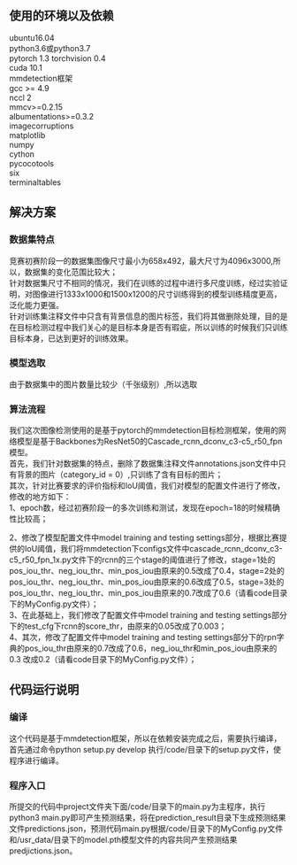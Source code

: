 ## 使用的环境以及依赖
  ubuntu16.04   
  python3.6或python3.7  
  pytorch 1.3 torchvision 0.4    
  cuda 10.1  
  mmdetection框架  
  gcc >= 4.9  
  nccl 2  
  mmcv>=0.2.15    
  albumentations>=0.3.2  
  imagecorruptions  
  matplotlib  
  numpy  
  cython  
  pycocotools  
  six  
  terminaltables  
   
   
## 解决方案
 ### 数据集特点
 
  竞赛初赛阶段一的数据集图像尺寸最小为658x492，最大尺寸为4096x3000,所以，数据集的变化范围比较大；    
  针对数据集尺寸不相同的情况，我们在训练的过程中进行多尺度训练，经过实验证明，对图像进行1333x1000和1500x1200的尺寸训练得到的模型训练精度更高，泛化能力更强。    
  针对训练集注释文件中只含有背景信息的图片标签，我们将其做删除处理，目的是在目标检测过程中我们关心的是目标本身是否有瑕疵，所以训练的时候我们只训练目标本身，已达到更好的训练效果。 
  
 ### 模型选取
  由于数据集中的图片数量比较少（千张级别）,所以选取
 ### 算法流程
 我们这次图像检测使用的是基于pytorch的mmdetection目标检测框架，使用的网络模型是基于Backbones为ResNet50的Cascade_rcnn_dconv_c3-c5_r50_fpn模型。  
 首先，我们针对数据集的特点，删除了数据集注释文件annotations.json文件中只有背景的图片（category_id = 0）,只训练了含有目标的图片；  
 其次，针对比赛要求的评价指标和IoU阈值，我们对模型的配置文件进行了修改，修改的地方如下：  
  1、epoch数，经过初赛阶段一的多次训练和测试，发现在epoch=18的时候精确性比较高；  
  
 2、修改了模型配置文件中model training and testing settings部分，根据比赛提供的IoU阈值，我们将mmdetection下configs文件中cascade_rcnn_dconv_c3-c5_r50_fpn_1x.py文件下的rcnn的三个stage的阈值进行了修改，stage=1处的pos_iou_thr、neg_iou_thr、min_pos_iou由原来的0.5改成了0.4，stage=2处的pos_iou_thr、neg_iou_thr、min_pos_iou由原来的0.6改成了0.5，stage=3处的pos_iou_thr、neg_iou_thr、min_pos_iou由原来的0.7改成了0.6（请看code目录下的MyConfig.py文件）；  
 3、在此基础上，我们修改了配置文件中model training and testing settings部分下的test_cfg下rcnn的score_thr，由原来的0.05改成了0.003；  
 4、其次，修改了配置文件中model training and testing settings部分下的rpn字典的pos_iou_thr由原来的0.7改成了0.6，neg_iou_thr和min_pos_iou由原来的0.3 改成0.2（请看code目录下的MyConfig.py文件）； 
 
 ## 代码运行说明
   ### 编译
   这个代码是基于mmdetection框架，所以在依赖安装完成之后，需要执行编译，首先通过命令python setup.py develop 执行/code/目录下的setup.py文件，使程序进行编译。
 
  ### 程序入口
   所提交的代码中project文件夹下面/code/目录下的main.py为主程序，执行python3 main.py即可产生预测结果，将在prediction_result目录下生成预测结果文件predictions.json，预测代码main.py根据/code/目录下的MyConfig.py文件和/usr_data/目录下的model.pth模型文件的内容共同产生预测结果predjictions.json。
 
 
